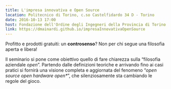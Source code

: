 ```yaml
---
title: L'impresa innovativa e Open Source
location: Politecnico di Torino, c.so Castelfidardo 34 D - Torino
date: 2016-10-13 17:00
host: Fondazione dell'Ordine degli Ingegneri della Provincia di Torino
link: https://dmainardi.github.io/impresaInnovativaOpenSource
---
```


Profitto e prodotti gratuiti: un __controsenso__?
Non per chi segue una filosofia aperta e libera!

Il seminario si pone come obiettivo quello di fare chiarezza sulla “filosofia aziendale _open_”.
Partendo dalle definizioni teoriche e arrivando fino ai casi pratici si fornirà una visione completa e aggiornata del fenomeno “_open source open hardware open*_”, che silenziosamente sta cambiando le regole del gioco.
